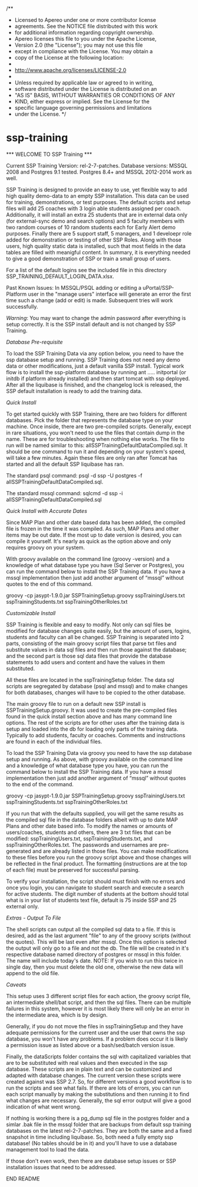 /**
 * Licensed to Apereo under one or more contributor license
 * agreements. See the NOTICE file distributed with this work
 * for additional information regarding copyright ownership.
 * Apereo licenses this file to you under the Apache License,
 * Version 2.0 (the "License"); you may not use this file
 * except in compliance with the License.  You may obtain a
 * copy of the License at the following location:
 *
 *   http://www.apache.org/licenses/LICENSE-2.0
 *
 * Unless required by applicable law or agreed to in writing,
 * software distributed under the License is distributed on an
 * "AS IS" BASIS, WITHOUT WARRANTIES OR CONDITIONS OF ANY
 * KIND, either express or implied.  See the License for the
 * specific language governing permissions and limitations
 * under the License.
 */


ssp-training
============




*** WELCOME TO SSP Training ***

 Current SSP Training Version: rel-2-7-patches. 
     Database versions: MSSQL 2008 and Postgres 9.1 tested. Postgres 8.4+ and MSSQL 2012-2014 work as well.

 SSP Training is designed to provide an easy to use, yet flexible way to add high quality demo-data to an empty SSP
 installation. This data can be used for training, demonstrations, or test purposes. The default scripts and setup files will add
 25 coaches with 3 login able students assigned per coach. Additionally, it will install  an extra 25 students that are in
 external data only (for external-sync demo and search options) and 5 faculty members with two random courses of 10 random students each for
 Early Alert demo purposes. Finally there are 5 support staff, 5 managers, and 1 develoepr role added for demonstration or testing of other SSP Roles. Along with those users, high quality static data is installed, such that most fields in the data tables are filled with meanigful content.  In summary, it is everything needed to give a good demonstration of SSP or train a small group of users. 
 
 For a list of the default logins see the included file in this directory SSP_TRAINING_DEFAULT_LOGIN_DATA.xlsx.

Past Known Issues: In MSSQL/PSQL adding or editing a uPortal/SSP-Platform user in the "manage users" interface will generate an 
     error the first time such a change (add or edit) is made. Subsequent tries will work successfully. 

 *Warning*: You may want to change the admin password after everything is setup correctly. It is the SSP install default and 
   is not changed by SSP Training.
   

*Database Pre-requisite*

 To load the SSP Training Data via any option below, you need to have the ssp database setup and running. SSP Training does not need 
 any demo data or other modifications, just a default vanilla SSP install. Typical work flow is to install the ssp-platform database 
 by running ant ..... initportal (or initdb if platform already installed) and then start tomcat with ssp deployed. After 
 all the liquibase is finished, and the changelog lock is released, the SSP default installation is ready to add the training data.


*Quick Install*

 To get started quickly with SSP Training, there are two folders for different databases. Pick the folder that represents the 
 database type on your machine. Once inside, there are  two pre-compiled scripts. Generally, except in rare situations, you 
 won't need to use the files that contain dump in the name. These are for troubleshooting when nothing else works. The 
 file to run will be named similar to this: allSSPTrainingDefaultDataCompiled.sql. It should be one command to run it and 
 depending on your system's speed, will take a few minutes.  Again these files are only ran after Tomcat has started and all 
 the default SSP liquibase has ran.
 
 The standard psql command: psql -d ssp -U postgres -f allSSPTrainingDefaultDataCompiled.sql.
 
 The standard mssql command: sqlcmd -d ssp -i allSSPTrainingDefaultDataCompiled.sql
 
 
*Quick Install with Accurate Dates*
  
  Since MAP Plan and other date based data has been added, the compiled file is frozen in the time it was compiled. As such, MAP Plans and other items may be out date. If the most up to date version is desired, you can compile it yourself. It's nearly as quick as the option above and only requires groovy on your system. 
  
 With groovy available on the command line (groovy -version) and a knowledge of what database type you have (Sql Server or Postgres), you can run the command below to install the SSP Training data. 
 If you have a mssql implementation then just add another argument of “mssql” without quotes to the end of this command. 

   groovy -cp jasypt-1.9.0.jar SSPTrainingSetup.groovy sspTrainingUsers.txt sspTrainingStudents.txt sspTrainingOtherRoles.txt
  

*Customizable Install*

 SSP Training is flexible and easy to modify. Not only can sql files be modified for database changes quite easily, but the 
 amount of users, logins, students and faculty can all be changed.  SSP Training is separated into 2 parts, consisting of the main groovy 
 script files that parse txt files and substitute values in 
 data sql files and then run those against the database;  and the second part is those sql data files that provide the database 
 statements to add users and content and have the values in them substituted.

 All these files are located in the sspTrainingSetup folder. The data sql scripts are segregated by database (psql and mssql) and to make changes for both databases, changes will have to be copied to the other database. 
 
 The main groovy file to run on a default new SSP install is SSPTrainingSetup.groovy. It was used to create the pre-compiled files found in the quick install section 
 above and has many command line options. The rest of the scripts are for other uses after the training data is setup and loaded into 
 the db for loading only parts of the training data. Typically to add students, faculty or coaches. Comments and instructions are found in each of the individual files. 
 
 To load the SSP Training Data via groovy you need to have the ssp database setup and running. As above, with groovy available on the command line and a knowledge of what database type you have, you can run the command below to install the SSP Training data. If you have a mssql implementation then just add another argument of “mssql” without quotes to the end of the command. 

   groovy -cp jasypt-1.9.0.jar SSPTrainingSetup.groovy sspTrainingUsers.txt sspTrainingStudents.txt sspTrainingOtherRoles.txt
 
 If you run that with the defaults supplied, you will get the same results as the compiled sql file in the database folders albeit with up to date MAP Plans and other date based info. 
 To modify the names or amounts of users/coaches, students and others, there are 3 txt files that can be modified: sspTrainingUsers.txt, sspTrainingStudents.txt, and 
 sspTrainingOtherRoles.txt. The passwords and usernames are pre-generated and are already listed in those files. You can make 
 modifications to these files before you run the groovy script above and those changes will be reflected in the final 
 product. The formatting (instructions are at the top of each file) must be preserved for successful parsing. 

 To verify your installation, the script should must finish with no errors and once you login, you can navigate to student search and 
 execute a search for active students. The digit number of students at the bottom should total what is in your list of 
 students text file, default is 75 inside SSP and 25 external only. 


*Extras - Output To File*

 The shell scripts can output all the compiled sql data to a file. If this is desired, add as the last
 argument "file" to any of the groovy scripts (without the quotes). This will be last even after mssql. Once this option is
 selected the  output will only go to a file and not the db. The file will be created in it's respective database named 
 directory of postgres or mssql in this folder. The name will include today's date. 
  NOTE: If you wish to run this twice in single day, then you must delete the old one, otherwise the new data will append 
   to the old file. 


*Caveats*

 This setup uses 3 different script files for each action, the groovy script file, an intermediate shell/bat script, and then the sql 
 files. There can be multiple failures in this system, however it is most likely there will only be an error in the 
 intermediate area, which is by design. 
   
 Generally, if you do not move the files in sspTrainingSetup and they have adequate permissions for the current 
 user and the user that owns the ssp database, you won't have any problems. If a problem does occur it is 
 likely a permission issue as listed above or a bash/sed/batch version issue. 
    
 Finally, the dataScripts folder contains the sql with capitalized variables that are to be substituted with
 real values and then executed in the ssp database. These scripts are in plain text and can be 
 customized and adapted with database changes. The current version these scripts were created against was SSP 2.7. 
 So, for different versions a good workflow is to run the scripts and see what fails. If there are lots of errors, 
 you can run each script manually by making the substitutions and then running it to find what changes are necessary. 
 Generally, the sql error output will give a good indication of what went wrong.

 
 If nothing is working there is a pg_dump sql file in the postgres folder and a simlar .bak file in the mssql folder that are backups from default ssp 
 training databases on the latest rel-2-7-patches. They are both the same and a fixed snapshot in time including liquibase.
 So, both need a fully empty ssp database! (No tables should be in it) and you'll have to use a database management tool to load the data.

 If those don't even work, then there are database setup issues or SSP installation issues that need to be addressed.

END README
